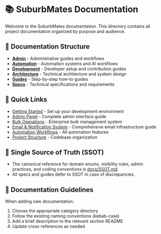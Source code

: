 # 📚 SuburbMates Documentation

Welcome to the SuburbMates documentation. This directory contains all project documentation organized by purpose and audience.

## 📁 Documentation Structure

- **[Admin](./admin/)** - Administrative guides and workflows
- **[Automation](./automation/)** - Automation systems and AI workflows  
- **[Development](./development/)** - Developer setup and contribution guides
- **[Architecture](./architecture/)** - Technical architecture and system design
- **[Guides](./guides/)** - Step-by-step how-to guides
- **[Specs](./specs/)** - Technical specifications and requirements

## 🚀 Quick Links

- [Getting Started](./development/getting-started.md) - Set up your development environment
- [Admin Panel](./admin/admin-panel-guide.md) - Complete admin interface guide
- [Bulk Operations](./implementation/task-7-bulk-operations-ui-implementation-report.md) - Enterprise bulk management system
- [Email & Notification System](./EMAIL_AND_NOTIFICATION_SYSTEM.md) - Comprehensive email infrastructure guide
- [Automation Workflows](./automation/workflows-guide.md) - All automation features
- [Project Structure](./architecture/project-structure.md) - Codebase organization

## 🔑 Single Source of Truth (SSOT)

- The canonical reference for domain enums, visibility rules, admin practices, and coding conventions is [docs/SSOT.md](./SSOT.md).
- All specs and guides defer to SSOT in case of discrepancies.

## 📖 Documentation Guidelines

When adding new documentation:
1. Choose the appropriate category directory
2. Follow the existing naming conventions (kebab-case)
3. Add a brief description to the relevant section README
4. Update cross-references as needed


